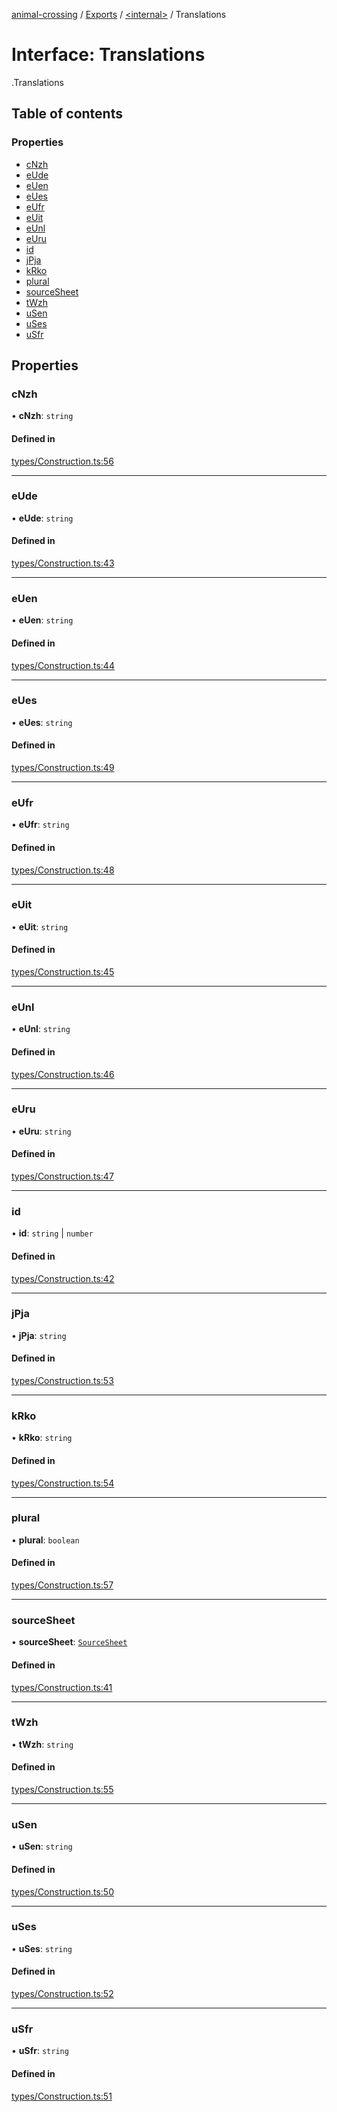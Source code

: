 [animal-crossing](../README.md) / [Exports](../modules.md) / [<internal\>](../modules/internal_.md) / Translations

# Interface: Translations

[<internal>](../modules/internal_.md).Translations

## Table of contents

### Properties

- [cNzh](internal_.Translations.md#cnzh)
- [eUde](internal_.Translations.md#eude)
- [eUen](internal_.Translations.md#euen)
- [eUes](internal_.Translations.md#eues)
- [eUfr](internal_.Translations.md#eufr)
- [eUit](internal_.Translations.md#euit)
- [eUnl](internal_.Translations.md#eunl)
- [eUru](internal_.Translations.md#euru)
- [id](internal_.Translations.md#id)
- [jPja](internal_.Translations.md#jpja)
- [kRko](internal_.Translations.md#krko)
- [plural](internal_.Translations.md#plural)
- [sourceSheet](internal_.Translations.md#sourcesheet)
- [tWzh](internal_.Translations.md#twzh)
- [uSen](internal_.Translations.md#usen)
- [uSes](internal_.Translations.md#uses)
- [uSfr](internal_.Translations.md#usfr)

## Properties

### cNzh

• **cNzh**: `string`

#### Defined in

[types/Construction.ts:56](https://github.com/Norviah/animal-crossing/blob/4d5e5b0/module/types/Construction.ts#L56)

___

### eUde

• **eUde**: `string`

#### Defined in

[types/Construction.ts:43](https://github.com/Norviah/animal-crossing/blob/4d5e5b0/module/types/Construction.ts#L43)

___

### eUen

• **eUen**: `string`

#### Defined in

[types/Construction.ts:44](https://github.com/Norviah/animal-crossing/blob/4d5e5b0/module/types/Construction.ts#L44)

___

### eUes

• **eUes**: `string`

#### Defined in

[types/Construction.ts:49](https://github.com/Norviah/animal-crossing/blob/4d5e5b0/module/types/Construction.ts#L49)

___

### eUfr

• **eUfr**: `string`

#### Defined in

[types/Construction.ts:48](https://github.com/Norviah/animal-crossing/blob/4d5e5b0/module/types/Construction.ts#L48)

___

### eUit

• **eUit**: `string`

#### Defined in

[types/Construction.ts:45](https://github.com/Norviah/animal-crossing/blob/4d5e5b0/module/types/Construction.ts#L45)

___

### eUnl

• **eUnl**: `string`

#### Defined in

[types/Construction.ts:46](https://github.com/Norviah/animal-crossing/blob/4d5e5b0/module/types/Construction.ts#L46)

___

### eUru

• **eUru**: `string`

#### Defined in

[types/Construction.ts:47](https://github.com/Norviah/animal-crossing/blob/4d5e5b0/module/types/Construction.ts#L47)

___

### id

• **id**: `string` \| `number`

#### Defined in

[types/Construction.ts:42](https://github.com/Norviah/animal-crossing/blob/4d5e5b0/module/types/Construction.ts#L42)

___

### jPja

• **jPja**: `string`

#### Defined in

[types/Construction.ts:53](https://github.com/Norviah/animal-crossing/blob/4d5e5b0/module/types/Construction.ts#L53)

___

### kRko

• **kRko**: `string`

#### Defined in

[types/Construction.ts:54](https://github.com/Norviah/animal-crossing/blob/4d5e5b0/module/types/Construction.ts#L54)

___

### plural

• **plural**: `boolean`

#### Defined in

[types/Construction.ts:57](https://github.com/Norviah/animal-crossing/blob/4d5e5b0/module/types/Construction.ts#L57)

___

### sourceSheet

• **sourceSheet**: [`SourceSheet`](../enums/internal_.SourceSheet.md)

#### Defined in

[types/Construction.ts:41](https://github.com/Norviah/animal-crossing/blob/4d5e5b0/module/types/Construction.ts#L41)

___

### tWzh

• **tWzh**: `string`

#### Defined in

[types/Construction.ts:55](https://github.com/Norviah/animal-crossing/blob/4d5e5b0/module/types/Construction.ts#L55)

___

### uSen

• **uSen**: `string`

#### Defined in

[types/Construction.ts:50](https://github.com/Norviah/animal-crossing/blob/4d5e5b0/module/types/Construction.ts#L50)

___

### uSes

• **uSes**: `string`

#### Defined in

[types/Construction.ts:52](https://github.com/Norviah/animal-crossing/blob/4d5e5b0/module/types/Construction.ts#L52)

___

### uSfr

• **uSfr**: `string`

#### Defined in

[types/Construction.ts:51](https://github.com/Norviah/animal-crossing/blob/4d5e5b0/module/types/Construction.ts#L51)
